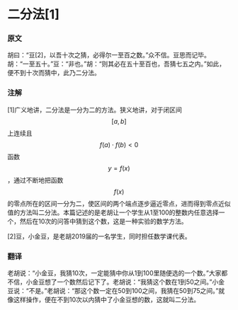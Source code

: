 # 二分法[1]

### 原文

胡曰：“豆\[2]，以吾十次之猜，必得尔一至百之数。”众不信。豆思而记毕。胡：“一至五十。”豆：“非也。”胡：“则其必在五十至百也，吾猜七五之内。”如此，便不到十次而猜中，此乃二分法。

### 注解

\[1]广义地讲，二分法是一分为二的方法。狭义地讲，对于闭区间 $$[a,b]$$上连续且 $$f(a) \cdot f(b) < 0$$ 函数 $$y=f(x)$$ ，通过不断地把函数 $$f(x)$$ 的零点所在的区间一分为二，使区间的两个端点逐步逼近零点，进而得到零点近似值的方法叫二分法。本篇记述的是老胡让一个学生从1至100的整数内任意选择一个，然后在10次的问答中猜到这个数，这是一种实验的数学方法。

\[2]豆，小金豆，是老胡2019届的一名学生，同时担任数学课代表。

### 翻译

老胡说：“小金豆，我猜10次，一定能猜中你从1到100里随便选的一个数。”大家都不信，小金豆想了一个数然后记下了。老胡说：“我猜这个数在1到50之间。”小金豆说：“不是。”老胡说：“那这个数一定在50到100之间，我猜在50到75之间。”就像这样操作，便在不到10次以内猜中了小金豆想的数，这就叫二分法。
